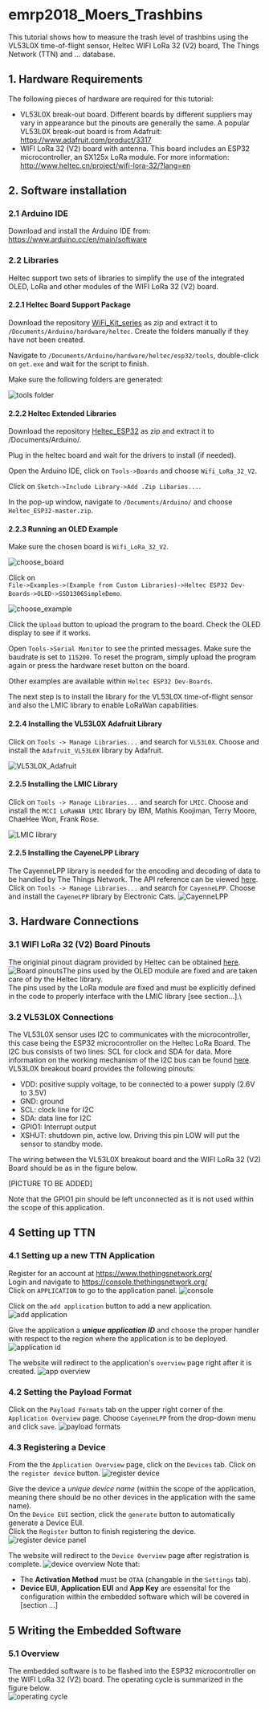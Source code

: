 # emrp2018_Moers_Trashbins
This tutorial shows how to measure the trash level of trashbins using the VL53L0X time-of-flight sensor, Heltec WIFI LoRa 32 (V2) board, The Things Network (TTN) and ... database.
## 1. Hardware Requirements
The following pieces of hardware are required for this tutorial:
- VL53L0X break-out board. Different boards by different suppliers may vary in appearance but the pinouts are generally the same. A popular VL53L0X break-out board is from Adafruit: https://www.adafruit.com/product/3317
- WIFI LoRa 32 (V2) board with antenna. This board includes an ESP32 microcontroller, an SX125x LoRa module. For more information: http://www.heltec.cn/project/wifi-lora-32/?lang=en

## 2. Software installation
### 2.1 Arduino IDE
Download and install the Arduino IDE from: https://www.arduino.cc/en/main/software

### 2.2 Libraries
Heltec support two sets of libraries to simplify the use of the integrated OLED, LoRa and other modules of the WIFI LoRa 32 (V2) board.

#### 2.2.1 Heltec Board Support Package
Download the repository [WiFi_Kit_series](https://github.com/Heltec-Aaron-Lee/WiFi_Kit_series) as zip and extract it to `/Documents/Arduino/hardware/heltec`. Create the folders manually if they have not been created.

Navigate to `/Documents/Arduino/hardware/heltec/esp32/tools`, double-click on `get.exe` and wait for the script to finish.

Make sure the following folders are generated:

![tools folder](https://github.com/emrp/emrp2018_Moers_Trashbins/blob/master/pictures/instruction/tools_folder.jpg)

#### 2.2.2 Heltec Extended Libraries
Download the repository [Heltec_ESP32](https://github.com/HelTecAutomation/Heltec_ESP32) as zip and extract it to /Documents/Arduino/.

Plug in the heltec board and wait for the drivers to install (if needed).

Open the Arduino IDE, click on `Tools->Boards` and choose `Wifi_LoRa_32_V2`.

Click on `Sketch->Include Library->Add .Zip Libaries...`.

In the pop-up window, navigate to `/Documents/Arduino/` and choose `Heltec_ESP32-master.zip`.

#### 2.2.3 Running an OLED Example
Make sure the chosen board is `Wifi_LoRa_32_V2`.

![choose_board](https://github.com/emrp/emrp2018_Moers_Trashbins/blob/master/pictures/instruction/choos_board.jpg)

Click on \
`File->Examples->(Example from Custom Libraries)->Heltec ESP32 Dev-Boards->OLED->SSD1306SimpleDemo`.

![choose_example](https://github.com/emrp/emrp2018_Moers_Trashbins/blob/master/pictures/instruction/choose_example.jpg)

Click the `Upload` button to upload the program to the board. Check the OLED display to see if it works.

Open `Tools->Serial Monitor` to see the printed messages. Make sure the baudrate is set to `115200`. To reset the program, simply upload the program again or press the hardware reset button on the board.

Other examples are available within `Heltec ESP32 Dev-Boards`.

The next step is to install the library for the VL53L0X time-of-flight sensor and also the LMIC library to enable LoRaWan capabilities.
#### 2.2.4 Installing the VL53L0X Adafruit Library
Click on `Tools -> Manage Libraries...` and search for `VL53L0X`. Choose and install the `Adafruit_VL53L0X` library by Adafruit.

![VL53L0X_Adafruit](https://github.com/emrp/emrp2018_Moers_Trashbins/blob/master/pictures/instruction/VL53L0X_Adafruit.jpg)
#### 2.2.5 Installing the LMIC Library
Click on `Tools -> Manage Libraries...` and search for `LMIC`. Choose and install the `MCCI LoRaWAN LMIC` library by IBM, Mathis Koojiman, Terry Moore, ChaeHee Won, Frank Rose.

![LMIC library](https://github.com/emrp/emrp2018_Moers_Trashbins/blob/master/pictures/instruction/LMIC_LoRaWan.jpg)
#### 2.2.5 Installing the CayeneLPP Library
The CayenneLPP library is needed for the encoding and decoding of data to be handled by The Things Network. The API reference can be viewed [here](https://www.thethingsnetwork.org/docs/devices/arduino/api/cayennelpp.html).
Click on `Tools -> Manage Libraries...` and search for `CayenneLPP`. Choose and install the `CayeneLPP` library by Electronic Cats.
![CayenneLPP](https://github.com/emrp/emrp2018_Moers_Trashbins/blob/master/pictures/instruction/CayenneLPP.jpg)
## 3. Hardware Connections
### 3.1 WIFI LoRa 32 (V2) Board Pinouts
The originial pinout diagram provided by Heltec can be obtained [here](https://github.com/Heltec-Aaron-Lee/WiFi_Kit_series/blob/master/PinoutDiagram/WIFI_LoRa_32_V2.pdf).
![Board pinouts](https://github.com/emrp/emrp2018_Moers_Trashbins/blob/master/pictures/instruction/WIFI_LoRA_32_V2_Pinouts.jpg)The pins used by the OLED module are fixed and are taken care of by the Heltec library.\
The pins used by the LoRa module are fixed and must be explicitly defined in the code to properly interface with the LMIC library [see section...].\

### 3.2 VL53L0X Connections
The VL53L0X sensor uses I2C to communicates with the microcontroller, this case being the ESP32 microcontroller on the Heltec LoRa Board. The I2C bus consists of two lines: SCL for clock and SDA for data. More information on the working mechanism of the I2C bus can be found [here](https://robot-electronics.co.uk/i2c-tutorial).
VL53L0X breakout board provides the following pinouts:
 
 -  VDD: positive supply voltage, to be connected to a power supply (2.6V to 3.5V)
 - GND: ground
 - SCL: clock line for I2C
 - SDA: data line for I2C
 - GPIO1: Interrupt output
 - XSHUT: shutdown pin, active low. Driving this pin LOW will put the sensor to standby mode.
 
The wiring between the VL53L0X breakout board and the WIFI LoRa 32 (V2) Board should be as in the figure below.

[PICTURE TO BE ADDED]

Note that the GPIO1 pin should be left unconnected as it is not used within the scope of this application.
## 4 Setting up TTN
### 4.1 Setting up a new TTN Application
Register for an account at https://www.thethingsnetwork.org/ \
Login and navigate to https://console.thethingsnetwork.org/ \
Click on `APPLICATION` to go to the application panel.
![console](https://github.com/emrp/emrp2018_Moers_Trashbins/blob/master/pictures/instruction/ttn_console.jpg)

Click on the `add application` button to add a new application. 
![add application](https://github.com/emrp/emrp2018_Moers_Trashbins/blob/master/pictures/instruction/ttn_add_app.jpg)

Give the application a **_unique application ID_** and choose the proper handler with respect to the region where the application is to be deployed.
![application id](https://github.com/emrp/emrp2018_Moers_Trashbins/blob/master/pictures/instruction/ttn_add_app_2.jpg)

The website will redirect to the application's `overview` page right after it is created.
![app overview](https://github.com/emrp/emrp2018_Moers_Trashbins/blob/master/pictures/instruction/ttn_add_app_3.jpg)
### 4.2 Setting the Payload Format
Click on the `Payload Formats` tab on the upper right corner of the `Application Overview` page. 
Choose `CayenneLPP` from the drop-down menu and click `save`.
![payload formats](https://github.com/emrp/emrp2018_Moers_Trashbins/blob/master/pictures/instruction/ttn_payload_formats.jpg)

### 4.3 Registering a Device
From the the `Application Overview` page, click on the `Devices` tab.
Click on the `register device` button.
![register device](https://github.com/emrp/emrp2018_Moers_Trashbins/blob/master/pictures/instruction/ttn_register_devices.jpg)

Give the device a *unique device name* (within the scope of the application, meaning there should be no other devices in the application with the same name).\
On the `Device EUI` section, click the `generate` button to automatically generate a Device EUI.\
Click the `Register` button to finish registering the device.
![register device panel](https://github.com/emrp/emrp2018_Moers_Trashbins/blob/master/pictures/instruction/ttn_register_devices_2.jpg)

The website will redirect to the `Device Overview` page after registration is complete.
![device overview](https://github.com/emrp/emrp2018_Moers_Trashbins/blob/master/pictures/instruction/ttn_device_overview.jpg)
Note that:

 - The **Activation Method** must be `OTAA` (changable in the `Settings` tab).
 - **Device EUI**, **Application EUI** and **App Key** are essensital for the configuration within the embedded software which will be covered in [section ...]

## 5 Writing the Embedded Software
### 5.1 Overview
The embedded software is to be flashed into the ESP32 microcontroller on the WIFI LoRa 32 (V2) board. The operating cycle is summarized in the figure below.\
![operating cycle](https://github.com/emrp/emrp2018_Moers_Trashbins/blob/master/pictures/instruction/operating_cycle.jpg)



